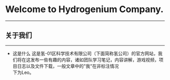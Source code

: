# Welcome to Hydrogenium Company.
---
## 关于我们
---
- 这是什么
这是氢-01区科学技术有限公司（下面简称氢公司）的官方网站，我们将在这发布一些有趣的内容，诸如团队学习笔记，内容讲解，游戏视频，项目日志以及文件下载，一般文章中的"我"在非标注情况  
下为Leo。
